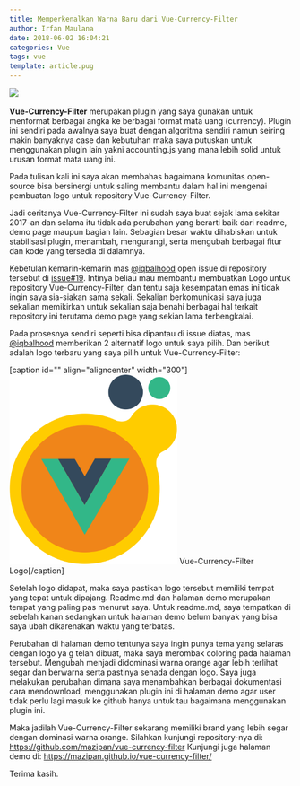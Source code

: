 ```yaml
---
title: Memperkenalkan Warna Baru dari Vue-Currency-Filter
author: Irfan Maulana
date: 2018-06-02 16:04:21
categories: Vue
tags: vue
template: article.pug
---
```

<img class="aligncenter" src="https://mazipan.github.io/wp-contents/images/vue-currency-filter-readme.png" />

<strong>Vue-Currency-Filter</strong> merupakan plugin yang saya gunakan untuk menformat berbagai angka ke berbagai format mata uang (currency). Plugin ini sendiri pada awalnya saya buat dengan algoritma sendiri namun seiring makin banyaknya case dan kebutuhan maka saya putuskan untuk menggunakan plugin lain yakni accounting.js yang mana lebih solid untuk urusan format mata uang ini.

Pada tulisan kali ini saya akan membahas bagaimana komunitas open-source bisa bersinergi untuk saling membantu dalam hal ini mengenai pembuatan logo untuk repository Vue-Currency-Filter.

<span class="more"></span>

Jadi ceritanya Vue-Currency-Filter ini sudah saya buat sejak lama sekitar 2017-an dan selama itu tidak ada perubahan yang berarti baik dari readme, demo page maupun bagian lain. Sebagian besar waktu dihabiskan untuk stabilisasi plugin, menambah, mengurangi, serta mengubah berbagai fitur dan kode yang tersedia di dalamnya.

Kebetulan kemarin-kemarin mas <a href="https://github.com/iqbalhood" target="_blank" rel="noopener">@iqbalhood</a> open issue di repository tersebut di <a href="https://github.com/mazipan/vue-currency-filter/issues/19" target="_blank" rel="noopener">issue#19</a>. Intinya beliau mau membantu membuatkan Logo untuk repository Vue-Currency-Filter, dan tentu saja kesempatan emas ini tidak ingin saya sia-siakan sama sekali. Sekalian berkomunikasi saya juga sekalian memikirkan untuk sekalian saja benahi berbagai hal terkait repository ini terutama demo page yang sekian lama terbengkalai.

Pada prosesnya sendiri seperti bisa dipantau di issue diatas, mas <a href="https://github.com/iqbalhood" target="_blank" rel="noopener">@iqbalhood</a> memberikan 2 alternatif logo untuk saya pilih.
Dan berikut adalah logo terbaru yang saya pilih untuk Vue-Currency-Filter:

[caption id="" align="aligncenter" width="300"]<img src="https://raw.githubusercontent.com/mazipan/vue-currency-filter/master/assets/VueJS-Currency-512px.png" alt="Vue-Currency-Filter Logo" width="300" /> Vue-Currency-Filter Logo[/caption]

Setelah logo didapat, maka saya pastikan logo tersebut memiliki tempat yang tepat untuk dipajang. Readme.md dan halaman demo merupakan tempat yang paling pas menurut saya. Untuk readme.md, saya tempatkan di sebelah kanan sedangkan untuk halaman demo belum banyak yang bisa saya ubah dikarenakan waktu yang terbatas.

Perubahan di halaman demo tentunya saya ingin punya tema yang selaras dengan logo ya g telah dibuat, maka saya merombak coloring pada halaman tersebut. Mengubah menjadi didominasi warna orange agar lebih terlihat segar dan berwarna serta pastinya senada dengan logo.
Saya juga melakukan perubahan dimana saya menambahkan berbagai dokumentasi cara mendownload, menggunakan plugin ini di halaman demo agar user tidak perlu lagi masuk ke github hanya untuk tau bagaimana menggunakan plugin ini.

Maka jadilah Vue-Currency-Filter sekarang memiliki brand yang lebih segar dengan dominasi warna orange.
Silahkan kunjungi repository-nya di: <a href="https://github.com/mazipan/vue-currency-filter" target="_blank" rel="noopener">https://github.com/mazipan/vue-currency-filter</a>
Kunjungi juga halaman demo di: <a href="https://mazipan.github.io/vue-currency-filter/" target="_blank" rel="noopener">https://mazipan.github.io/vue-currency-filter/</a>

Terima kasih.